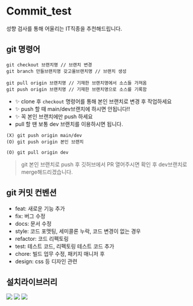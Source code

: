 # Commit_test

성향 검사를 통해 어울리는 IT직종을 추천해드립니다.

## git 명령어

```
git checkout 브랜치명 // 브랜치 변경
git branch 만들브랜치명 갖고올브랜치명 // 브랜치 생성

git pull origin 브랜치명 // 기재한 브랜치명에서 소스들 가져옴
git push origin 브랜치명 // 기재한 브랜치명으로 소스를 기록함
```

- ✨ clone 후 `checkout` 명령어를 통해 본인 브랜치로 변경 후 작업하세요
- ✨ push 할 때 main/dev브랜치에 하시면 안됩니다!!
- ✨ 꼭 본인 브랜치에만 push 하세요
- pull 할 땐 보통 dev 브랜치를 이용하시면 됩니다.

```
(X) git push origin main/dev
(O) git push origin 본인 브랜치

(O) git pull origin dev
```

> git 본인 브랜치로 push 후 깃허브에서 PR 열어주시면 확인 후 dev브랜치로 merge해드리겠습니다.

## git 커밋 컨벤션

- feat: 새로운 기능 추가
- fix: 버그 수정
- docs: 문서 수정
- style: 코드 포맷팅, 세미콜론 누락, 코드 변경이 없는 경우
- refactor: 코드 리펙토링
- test: 테스트 코드, 리펙토링 테스트 코드 추가
- chore: 빌드 업무 수정, 패키지 매니저 후
- design: css 등 디자인 관련

## 설치라이브러리
<img src="https://img.shields.io/badge/react-61DAFB?style=for-the-badge&logo=react&logoColor=black">
<img src="https://img.shields.io/badge/tailwindcss-06B6D4?style=for-the-badge&logo=tailwindcss&logoColor=white" />
<img src="https://img.shields.io/badge/firebase-FFCA28?style=for-the-badge&logo=firebase&logoColor=white">
